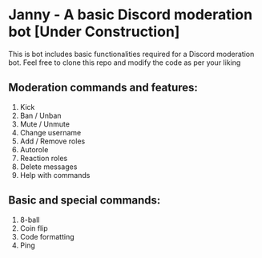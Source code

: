 # Janny - A basic Discord moderation bot [Under Construction]

This is bot includes basic functionalities required for a Discord moderation bot. Feel free to clone this repo and modify the code as per your liking

## Moderation commands and features:

1. Kick 
2. Ban / Unban
3. Mute / Unmute
4. Change username 
5. Add / Remove roles
6. Autorole 
7. Reaction roles
8. Delete messages
9. Help with commands

## Basic and special commands:

1. 8-ball
2. Coin flip
3. Code formatting 
4. Ping 
